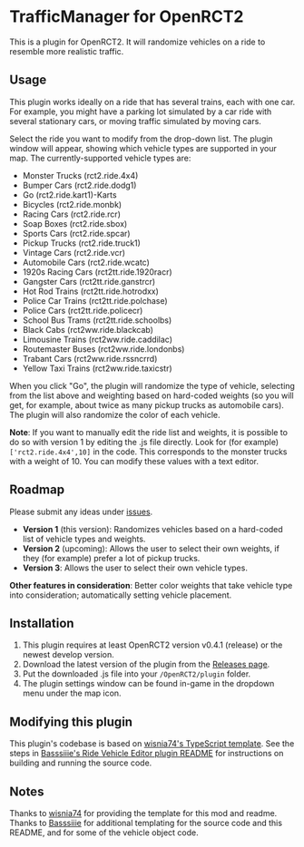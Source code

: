 # TrafficManager for OpenRCT2

This is a plugin for OpenRCT2. It will randomize vehicles on a ride to resemble more realistic traffic.

## Usage

This plugin works ideally on a ride that has several trains, each with one car. For example, you might have a parking lot simulated by a car ride with several stationary cars, or moving traffic simulated by moving cars.

Select the ride you want to modify from the drop-down list. The plugin window will appear, showing which vehicle types are supported in your map. The currently-supported vehicle types are:

* Monster Trucks (rct2.ride.4x4)
* Bumper Cars (rct2.ride.dodg1)
* Go (rct2.ride.kart1)-Karts
* Bicycles (rct2.ride.monbk)
* Racing Cars (rct2.ride.rcr)
* Soap Boxes (rct2.ride.sbox)
* Sports Cars (rct2.ride.spcar)
* Pickup Trucks (rct2.ride.truck1)
* Vintage Cars (rct2.ride.vcr)
* Automobile Cars (rct2.ride.wcatc)
* 1920s Racing Cars (rct2tt.ride.1920racr)
* Gangster Cars (rct2tt.ride.ganstrcr)
* Hot Rod Trains (rct2tt.ride.hotrodxx)
* Police Car Trains (rct2tt.ride.polchase)
* Police Cars (rct2tt.ride.policecr)
* School Bus Trams (rct2tt.ride.schoolbs)
* Black Cabs (rct2ww.ride.blackcab)
* Limousine Trains (rct2ww.ride.caddilac)
* Routemaster Buses (rct2ww.ride.londonbs)
* Trabant Cars (rct2ww.ride.rssncrrd)
* Yellow Taxi Trains (rct2ww.ride.taxicstr)

When you click "Go", the plugin will randomize the type of vehicle, selecting from the list above and weighting based on hard-coded weights (so you will get, for example, about twice as many pickup trucks as automobile cars). The plugin will also randomize the color of each vehicle.

**Note**: If you want to manually edit the ride list and weights, it is possible to do so with version 1 by editing the .js file directly. Look for (for example) `['rct2.ride.4x4',10]` in the code. This corresponds to the monster trucks with a weight of 10. You can modify these values with a text editor.

## Roadmap

Please submit any ideas under [issues](https://github.com/fidwell/OpenRct2-TrafficManager/issues).

* **Version 1** (this version): Randomizes vehicles based on a hard-coded list of vehicle types and weights.
* **Version 2** (upcoming): Allows the user to select their own weights, if they (for example) prefer a lot of pickup trucks.
* **Version 3**: Allows the user to select their own vehicle types.

**Other features in consideration**: Better color weights that take vehicle type into consideration; automatically setting vehicle placement.

## Installation

1. This plugin requires at least OpenRCT2 version v0.4.1 (release) or the newest develop version.
2. Download the latest version of the plugin from the [Releases page](https://github.com/fidwell/OpenRct2-TrafficManager/releases).
3. Put the downloaded .js file into your `/OpenRCT2/plugin` folder.
4. The plugin settings window can be found in-game in the dropdown menu under the map icon.

## Modifying this plugin

This plugin's codebase is based on [wisnia74's TypeScript template](https://github.com/wisnia74/openrct2-typescript-mod-template). See the steps in [Basssiiie's Ride Vehicle Editor plugin README](https://github.com/Basssiiie/OpenRCT2-RideVehicleEditor#building-the-source-code) for instructions on building and running the source code.

## Notes

Thanks to [wisnia74](https://github.com/wisnia74/openrct2-typescript-mod-template) for providing the template for this mod and readme. Thanks to [Basssiiie](https://github.com/Basssiiie/OpenRCT2-RideVehicleEditor) for additional templating for the source code and this README, and for some of the vehicle object code.
